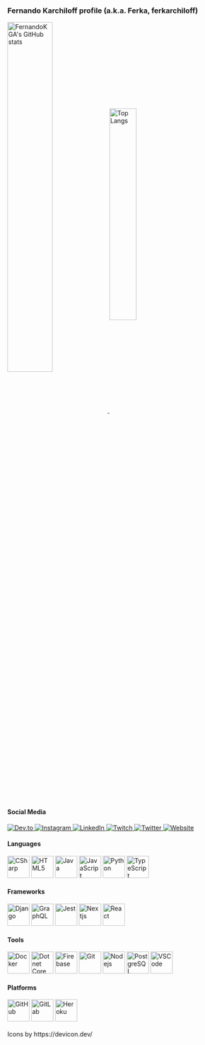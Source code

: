 ### Fernando Karchiloff profile (a.k.a. Ferka, ferkarchiloff)

<div>
  <a href="https://github.com/anuraghazra/github-readme-stats#github-stats-card">
    <img align="center" width="45%" src="https://github-readme-stats.vercel.app/api?username=FernandoKGA&show_icons=true&theme=dracula&include_all_commits=true&count_private=true" alt="FernandoKGA's GitHub stats"/>
  </a>
  <a href="https://github.com/anuraghazra/github-readme-stats#top-languages-card">
    <img align="center" width="35%" src="https://github-readme-stats.vercel.app/api/top-langs/?username=FernandoKGA&layout=compact&langs_count=10&theme=dracula&exclude_repo=portfolio_optimization,translated-content,react-admin,ruffle,expo-cli,Updated-Carbanak-Source-with-Plugins" alt="Top Langs"/>
  </a>
</div>

#### Social Media
<div>
  <a href="https://dev.to/ferkarchiloff">
    <img src="https://img.shields.io/badge/dev.to-0A0A0A?style=for-the-badge&logo=devdotto&logoColor=white" alt="Dev.to"/>
  </a>
  <a href="https://instagram.com/ferkarchiloff">
    <img src="https://img.shields.io/badge/Instagram-E4405F?style=for-the-badge&logo=instagram&logoColor=white" alt="Instagram"/>
  </a>
  <a href="https://www.linkedin.com/in/ferkarchiloff/">
    <img src="https://img.shields.io/badge/LinkedIn-0077B5?style=for-the-badge&logo=linkedin&logoColor=white" alt="LinkedIn"/>
  </a>
  <a href="https://twitch.tv/ferkarchiloff">
    <img src="https://img.shields.io/badge/Twitch-9146FF?style=for-the-badge&logo=twitch&logoColor=white" alt="Twitch"/>
  </a>
  <a href="https://twitter.com/ferkarchiloff">
    <img src="https://img.shields.io/badge/Twitter-1DA1F2?style=for-the-badge&logo=twitter&logoColor=white" alt="Twitter"/>
  </a>
  <a href="https://ferkarchiloff.dev">
    <img src="https://img.shields.io/badge/website-000000?style=for-the-badge&logo=About.me&logoColor=white" alt="Website"/>
  </a>
</div>

#### Languages

<div>
  <img width="50" height="50" src="https://cdn.jsdelivr.net/gh/devicons/devicon/icons/csharp/csharp-original.svg" alt="CSharp" />
  <img width="50" height="50" src="https://cdn.jsdelivr.net/gh/devicons/devicon/icons/html5/html5-plain-wordmark.svg" alt="HTML5" />
  <img width="50" height="50" src="https://cdn.jsdelivr.net/gh/devicons/devicon/icons/java/java-original-wordmark.svg" alt="Java" />
  <img width="50" height="50" src="https://cdn.jsdelivr.net/gh/devicons/devicon/icons/javascript/javascript-original.svg" alt="JavaScript" />
  <img width="50" height="50" src="https://cdn.jsdelivr.net/gh/devicons/devicon/icons/python/python-original-wordmark.svg" alt="Python" />
  <img width="50" height="50" src="https://cdn.jsdelivr.net/gh/devicons/devicon/icons/typescript/typescript-plain.svg" alt="TypeScript" />
</div>

#### Frameworks

<div>
  <img width="50" height="50" src="https://cdn.jsdelivr.net/gh/devicons/devicon/icons/django/django-original.svg" alt="Django" />
  <img width="50" height="50" src="https://cdn.jsdelivr.net/gh/devicons/devicon/icons/graphql/graphql-plain-wordmark.svg" alt="GraphQL" />
  <img width="50" height="50" src="https://cdn.jsdelivr.net/gh/devicons/devicon/icons/jest/jest-plain.svg" alt="Jest" />
  <img width="50" height="50" src="https://cdn.jsdelivr.net/gh/devicons/devicon/icons/nextjs/nextjs-original.svg" alt="Nextjs" />
  <img width="50" height="50" src="https://cdn.jsdelivr.net/gh/devicons/devicon/icons/react/react-original-wordmark.svg" alt="React" />
</div>

#### Tools

<div>
  <img width="50" height="50" src="https://cdn.jsdelivr.net/gh/devicons/devicon/icons/docker/docker-plain-wordmark.svg" alt="Docker" />
  <img width="50" height="50" src="https://cdn.jsdelivr.net/gh/devicons/devicon/icons/dotnetcore/dotnetcore-original.svg" alt="Dotnet Core" />
  <img width="50" height="50" src="https://cdn.jsdelivr.net/gh/devicons/devicon/icons/firebase/firebase-plain-wordmark.svg" alt="Firebase" />
  <img width="50" height="50" src="https://cdn.jsdelivr.net/gh/devicons/devicon/icons/git/git-plain-wordmark.svg" alt="Git" />
  <img width="50" height="50" src="https://cdn.jsdelivr.net/gh/devicons/devicon/icons/nodejs/nodejs-original.svg" alt="Nodejs" />
  <img width="50" height="50" src="https://cdn.jsdelivr.net/gh/devicons/devicon/icons/postgresql/postgresql-plain-wordmark.svg" alt="PostgreSQL" />
  <img width="50" height="50" src="https://cdn.jsdelivr.net/gh/devicons/devicon/icons/vscode/vscode-original-wordmark.svg" alt="VSCode" />
</div>

#### Platforms

<div>
  <img width="50" height="50" src="https://cdn.jsdelivr.net/gh/devicons/devicon/icons/github/github-original-wordmark.svg" alt="GitHub" />
  <img width="50" height="50" src="https://cdn.jsdelivr.net/gh/devicons/devicon/icons/gitlab/gitlab-original-wordmark.svg" alt="GitLab" />
  <img width="50" height="50" src="https://cdn.jsdelivr.net/gh/devicons/devicon/icons/heroku/heroku-plain-wordmark.svg" alt="Heroku" />
</div>
<br>
Icons by https://devicon.dev/
